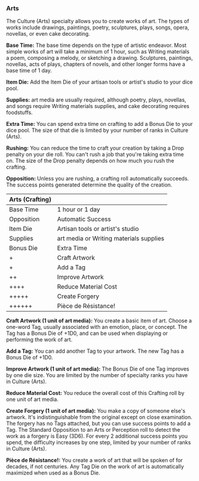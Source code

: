 ### Arts

The Culture (Arts) specialty allows you to create works of art. The
types of works include drawings, paintings, poetry, sculptures, plays,
songs, opera, novellas, or even cake decorating.

**Base Time:** The base time depends on the type of artistic endeavor.
Most simple works of art will take a minimum of 1 hour, such as Writing
materials a poem, composing a melody, or sketching a drawing.
Sculptures, paintings, novellas, acts of plays, chapters of novels, and
other longer forms have a base time of 1 day.

**Item Die:** Add the Item Die of your artisan tools or artist's studio
to your dice pool.

**Supplies:** art media are usually required, although poetry, plays,
novellas, and songs require Writing materials supplies, and cake
decorating requires foodstuffs.

**Extra Time:** You can spend extra time on crafting to add a Bonus Die
to your dice pool. The size of that die is limited by your number of
ranks in Culture (Arts).

**Rushing:** You can reduce the time to craft your creation by taking a
Drop penalty on your die roll. You can't rush a job that you're taking
extra time on. The size of the Drop penalty depends on how much you rush
the crafting.

**Opposition:** Unless you are rushing, a crafting roll automatically
succeeds. The success points generated determine the quality of the
creation.

| Arts (Crafting) |                                          |
| --------------- |----------------------------------------- |
| Base Time       |  1 hour or 1 day                         |
| Opposition      |  Automatic Success                       |
| Item Die        |  Artisan tools or artist's studio        |
| Supplies        |  art media or Writing materials supplies |
| Bonus Die       |  Extra Time                              |  
| +               | Craft Artwork                            |
| +               | Add a Tag                                |
| ++              | Improve Artwork                          |
| ++++            | Reduce Material Cost                     |
| +++++           | Create Forgery                           |
| ++++++          | Pièce de Résistance\!                    |

**Craft Artwork (1 unit of art media):** You create a basic item of art.
Choose a one-word Tag, usually associated with an emotion, place, or
concept. The Tag has a Bonus Die of +1D0, and can be used when
displaying or performing the work of art.

**Add a Tag:** You can add another Tag to your artwork. The new Tag has
a Bonus Die of +1D0.

**Improve Artwork (1 unit of art media):** The Bonus Die of one Tag
improves by one die size. You are limited by the number of specialty
ranks you have in Culture (Arts).

**Reduce Material Cost:** You reduce the overall cost of this Crafting
roll by one unit of art media.

**Create Forgery (1 unit of art media):** You make a copy of someone
else's artwork. It's indistinguishable from the original except on close
examination. The forgery has no Tags attached, but you can use success
points to add a Tag. The Standard Opposition to an Arts or Perception
roll to detect the work as a forgery is Easy (3D6). For every 2
additional success points you spend, the difficulty increases by one
step, limited by your number of ranks in Culture (Arts).

**Pièce de Résistance\!:** You create a work of art that will be spoken
of for decades, if not centuries. Any Tag Die on the work of art is
automatically maximized when used as a Bonus Die.

